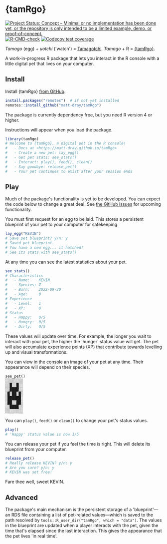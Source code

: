 
# {tamRgo}

<!-- badges: start -->
[![Project Status: Concept – Minimal or no implementation has been done yet, or the repository is only intended to be a limited example, demo, or proof-of-concept.](https://www.repostatus.org/badges/latest/concept.svg)](https://www.repostatus.org/#concept)
[![R-CMD-check](https://github.com/matt-dray/tamRgo/workflows/R-CMD-check/badge.svg)](https://github.com/matt-dray/tamRgo/actions)
[![Codecov test coverage](https://codecov.io/gh/matt-dray/tamRgo/branch/main/graph/badge.svg)](https://app.codecov.io/gh/matt-dray/tamRgo?branch=main)
<!-- badges: end -->

_Tamago_ (egg) + _uotchi_ ('watch') = [Tamagotchi](https://en.wikipedia.org/wiki/Tamagotchi). _Tamago_ + R = [{tamRgo}](https://github.com/matt-dray/tamRgo).

A work-in-progress R package that lets you interact in the R console with a little digital pet that lives on your computer.

## Install

Install {tamRgo} [from GitHub](https://www.github.com/matt-dray/tamRgo).

``` r
install.packages("remotes")  # if not yet installed
remotes::install_github("matt-dray/tamRgo")
```

The package is currently dependency free, but you need R version 4 or higher.

Instructions will appear when you load the package.

``` r
library(tamRgo)
# Welcome to {tamRgo}, a digital pet in the R console!
#   - Docs at <https://matt-dray.github.io/tamRgo>
#   - Create a new pet: lay_egg()
#   - Get pet stats: see_stats()
#   - Interact: play(), feed(), clean()
#   - Say goodbye: release_pet()
#   - Your pet continues to exist after your session ends
```

## Play

Much of the package's functionality is yet to be developed. You can expect the code below to change a great deal. See [the GitHub issues](https://github.com/matt-dray/tamRgo/issues) for upcoming functionality. 

You must first request for an egg to be laid. This stores a persistent blueprint of your pet to your computer for safekeeping.

``` r
lay_egg("KEVIN")
# Save pet blueprint? y/n: y
# Saved pet blueprint.
# You have a new egg... it hatched!
# See its stats with see_stats()
```

At any time you can see the latest statistics about your pet. 

``` r
see_stats()
# Characteristics
#   - Name:    KEVIN
#   - Species: Z
#   - Born:    2022-09-20
#   - Age:     0
# Experience
#   - Level:   1
#   - XP:      0
# Status
#   - Happy:   0/5
#   - Hungry:  0/5
#   - Dirty:   0/5
```

These values will update over time. For example, the longer you wait to interact with your pet, the higher the 'hunger' status value will get. The pet will also accumulate experience points (XP) that contribute towards levelling up and visual transformations.

You can view in the console an image of your pet at any time. Their appearance will depend on their species.

```
see_pet()
░░░░░░░░
░░█░░█░░
░░████░░
░█░██░█░
░██████░
░██░░██░
░░████░░
░░░░░░░░
```

You can `play()`, `feed()` or `clean()` to change your pet's status values.

``` r
play()
# 'Happy' status value is now 1/5
```

You can release your pet if you feel the time is right. This will delete its blueprint from your computer.

``` r
release_pet()
# Really release KEVIN? y/n: y
# Are you sure? y/n: y
# KEVIN was set free!
```

Fare thee well, sweet KEVIN.

## Advanced

The package's main mechanism is the persistent storage of a 'blueprint'&mdash;an RDS file containing a list of pet-related values&mdash;which is saved to the path resolved by `tools::R_user_dir("tamRgo", which = "data")`. The values in the blueprint are updated when a player interacts with the pet, given the time that's elapsed since the last interaction. This gives the appearance that the pet lives 'in real time'.
